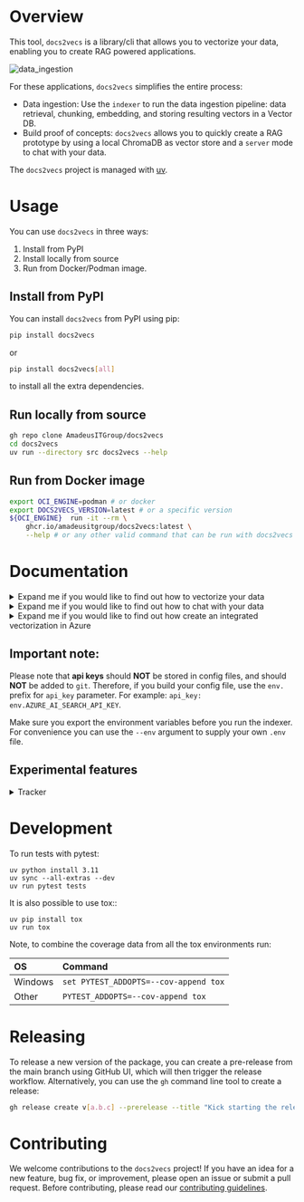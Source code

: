 # Overview
This tool, `docs2vecs` is a library/cli that allows you to vectorize your data, enabling you to create RAG powered applications.

![data_ingestion](./docs/readme/vectorize.gif)


For these applications, `docs2vecs` simplifies the entire process:
* Data ingestion: Use the `indexer` to run the data ingestion pipeline: data retrieval, chunking, embedding, and storing resulting vectors in a Vector DB.
* Build proof of concepts: `docs2vecs` allows you to quickly create a RAG prototype by using a local ChromaDB as vector store and a `server` mode to chat with your data.


The `docs2vecs` project is managed with [uv](https://docs.astral.sh/uv/).

# Usage
You can use `docs2vecs` in three ways:
1. Install from PyPI
2. Install locally from source
2. Run from Docker/Podman image.

## Install from PyPI
You can install `docs2vecs` from PyPI using pip:
```sh
pip install docs2vecs
```
or
```sh
pip install docs2vecs[all]
```
to install all the extra dependencies.

## Run locally from source
```sh
gh repo clone AmadeusITGroup/docs2vecs
cd docs2vecs
uv run --directory src docs2vecs --help
```

## Run from Docker image

```sh
export OCI_ENGINE=podman # or docker
export DOCS2VECS_VERSION=latest # or a specific version
${OCI_ENGINE}  run -it --rm \
    ghcr.io/amadeusitgroup/docs2vecs:latest \
    --help # or any other valid command that can be run with docs2vecs
```

# Documentation

<details><summary>Expand me if you would like to find out how to vectorize your data</summary>

## Indexer sub-command

The `indexer` sub-command runs an indexer pipeline configured in a config file. This is usually used when you have a lot of data to vectorize and want to run it in a batch.

```bash
uv run --directory src docs2vecs indexer --help

usage: docs2vecs indexer [-h] --config CONFIG [--env ENV]
options:
--config CONFIG  Path to the YAML configuration file.
--env ENV        Environment file to load.
```

The `indexer` takes in input two arguments: a **mandatory** config file, and an **optional** environment file.

In the config file you'll need to define a list of skills, a skillset, and an indexer. Note that you may define plenty of skills, but only those enumerated in the skillset will be executed in sequence.

Example:

```bash
uv run --directory src docs2vecs indexer --config ~/Downloads/sw_export_temp/config/confluence_process.yml --env ~/indexer.env
```

Please check the [detailed skills documentation](docs/readme/indexer-skills.md).

The config yaml file is validated against [this schema](./src/docs2vecs/subcommands/indexer/config/config_schema.yaml).

Please check this [sample config file](docs/readme/sample-config-file.yml).
</details>

<details><summary>Expand me if you would like to find out how to chat with your data</summary>

## Server sub-command

If you previously indexed your data (refer to the previous section) and stored the outputted embeddings in a local ChromaDB, you can chat with your data using the `server` sub-command.

```bash
uv run --directory src docs2vecs server --help

usage: docs2vecs server [-h] [--host HOST] [--port PORT] [--model MODEL] [--cache_dir CACHE_DIR] [--path PATH]
                        [--workers WORKERS] [--log_level LOG_LEVEL] [--env ENV]

options:
  -h, --help            show this help message and exit
  --host HOST           A host for the server.
  --port PORT           A port for the server.
  --model MODEL         A name of the embedding model(as per huggingface coordinates).
  --cache_dir CACHE_DIR
                        A path to the cache directory.
  --path PATH           A path for the server.
  --workers WORKERS     Number of workers for the server.
  --log_level LOG_LEVEL
                        Log level for the server.
  --env ENV             Environment file to load.
```
By default, the host is `localhost` and the port is `8008`.

Example:
```bash
uv run --directory src docs2vecs server --path path/to/where/your/chroma/db/is
```
By then typing `http://localhost:8008/` in your browser, you sould be able to see the embedding collections stored in your vector store and perform Knn search based on user query. You can modify the K number of nearest neighbours returned by the semantic search.
</details>


<details><summary>Expand me if you would like to find out how create an integrated vectorization in Azure</summary>

## Integrated Vectorization sub-command
`integrated_vec` - Run an integrated vectorization pipeline configured in a config file.

```bash
uv run --directory src docs2vecs integrated_vec --help

usage: docs2vecs integrated_vec [-h] --config CONFIG [--env ENV]
options:
--config CONFIG  Path to the YAML configuration file.
--env ENV        Environment file to load.
```

Example:

```bash
uv run --directory src docs2vecs integrated_vec --config ~/Downloads/sw_export_temp/config/config.yaml --env ~/integrated_vec .env
```

The config yaml file is validated against [this schema](./src/docs2vecs/subcommands/integrated_vec/config/config_schema.yaml).

Config `yml` file sample:

```yaml
---
integrated_vec:
    id: AzureAISearchIndexer
    skill:
        type: integrated_vec
        name: AzureAISearchIntegratedVectorization
        params:
            search_ai_api_key: env.AZURE_AI_SEARCH_API_KEY
            search_ai_endpoint: http://replace.me.with.your.endpoint
            embedding_endpoint: http://replace.me.with.your.endpoint
            index_name: your_index_name
            indexer_name: new_indexer_name
            skillset_name: new_skillset_name
            data_source_connection_string: ResourceId=/subscriptions/your_subscription_id/resourceGroups/resource_group_name/providers/Microsoft.Storage/storageAccounts/storage_account_name;
            data_source_connection_name: new_connection_name
            encryption_key: env.AZURE_AI_SEARCH_ENCRYPTION_KEY
            container_name: your_container_name

```
</details>

## Important note:
Please note that **api keys** should **NOT** be stored in config files, and should **NOT** be added to `git`. Therefore, if you build your config file, use the `env.` prefix for `api_key` parameter. For example: `api_key: env.AZURE_AI_SEARCH_API_KEY`.

Make sure you export the environment variables before you run the indexer. For convenience you can use the `--env` argument to supply your own `.env` file.

## Experimental features
<details><summary>Tracker</summary>

### Tracker

The tracker feature allows you to monitor and manage the status of documents processed by the indexer. This is particularly useful for tracking failed documents and retrying their processing.

To achieve this, the tracker needs a `MongoDB` connection, which can be defined in the input config file.

The way it works is that each document in `MongoDB` has a `chunk` part having a `document_id`. This `document_id` is actually the hash of the content for that chunk. So, as long as the content is the same, the hash will stay the same. Besides this, there is a `status` property that keeps track whether the upload to vector store was successful or not.

If you'd like to use a different database to keep track of this, you'll have to write your own "driver" similar to the existing [mongodb](./src/docs2vecs/subcommands/indexer/db/mongodb.py). Then you need to add it to the [DBFactory](./src/docs2vecs/subcommands/indexer/skills/factory.py).
</details>

# Development

To run tests with pytest:

    uv python install 3.11
    uv sync --all-extras --dev
    uv run pytest tests


It is also possible to use tox::
    
    uv pip install tox
    uv run tox

Note, to combine the coverage data from all the tox environments run:

| OS      | Command                            |
| :---    | :---                                |
| Windows | `set PYTEST_ADDOPTS=--cov-append tox`   |
| Other   | `PYTEST_ADDOPTS=--cov-append tox`       |

# Releasing
To release a new version of the package, you can create a pre-release from the main branch using GitHub UI, which will then trigger the release workflow. Alternatively, you can use the `gh` command line tool to create a release:

```bash
gh release create v[a.b.c] --prerelease --title "Kick starting the release"  --target main
```

# Contributing
We welcome contributions to the `docs2vecs` project! If you have an idea for a new feature, bug fix, or improvement, please open an issue or submit a pull request. Before contributing, please read our [contributing guidelines](./CONTRIBUTING.md).